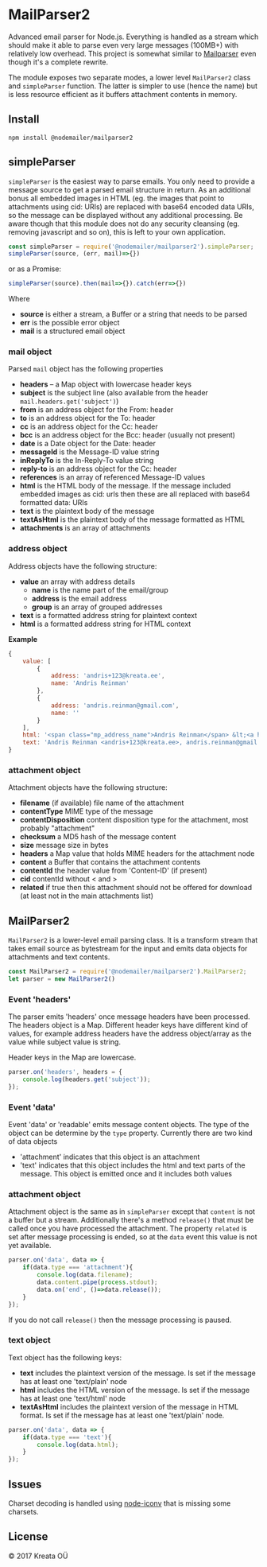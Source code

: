 # MailParser2

Advanced email parser for Node.js. Everything is handled as a stream which should make it able to parse even very large messages (100MB+) with relatively low overhead. This project is somewhat similar to [Mailparser](https://github.com/andris9/mailparser) even though it's a complete rewrite.

The module exposes two separate modes, a lower level `MailParser2` class and `simpleParser` function. The latter is simpler to use (hence the name) but is less resource efficient as it buffers attachment contents in memory.

## Install

```
npm install @nodemailer/mailparser2
```

## simpleParser

`simpleParser` is the easiest way to parse emails. You only need to provide a message source to get a parsed email structure in return. As an additional bonus all embedded images in HTML (eg. the images that point to attachments using cid: URIs) are replaced with base64 encoded data URIs, so the message can be displayed without any additional processing. Be aware though that this module does not do any security cleansing (eg. removing javascript and so on), this is left to your own application.

```javascript
const simpleParser = require('@nodemailer/mailparser2').simpleParser;
simpleParser(source, (err, mail)=>{})
```

or as a Promise:

```javascript
simpleParser(source).then(mail=>{}).catch(err=>{})
```

Where

  * **source** is either a stream, a Buffer or a string that needs to be parsed
  * **err** is the possible error object
  * **mail** is a structured email object

### mail object

Parsed `mail` object has the following properties

  * **headers** – a Map object with lowercase header keys
  * **subject** is the subject line (also available from the header `mail.headers.get('subject')`)
  * **from** is an address object for the From: header
  * **to** is an address object for the To: header
  * **cc** is an address object for the Cc: header
  * **bcc** is an address object for the Bcc: header (usually not present)
  * **date** is a Date object for the Date: header
  * **messageId** is the Message-ID value string
  * **inReplyTo** is the In-Reply-To value string
  * **reply-to** is an address object for the Cc: header
  * **references** is an array of referenced Message-ID values
  * **html** is the HTML body of the message. If the message included embedded images as cid: urls then these are all replaced with base64 formatted data: URIs
  * **text** is the plaintext body of the message
  * **textAsHtml** is the plaintext body of the message formatted as HTML
  * **attachments** is an array of attachments

### address object

Address objects have the following structure:

  * **value** an array with address details
    * **name** is the name part of the email/group
    * **address** is the email address
    * **group** is an array of grouped addresses
  * **text** is a formatted address string for plaintext context
  * **html** is a formatted address string for HTML context

**Example**

```javascript
{
    value: [
        {
            address: 'andris+123@kreata.ee',
            name: 'Andris Reinman'
        },
        {
            address: 'andris.reinman@gmail.com',
            name: ''
        }
    ],
    html: '<span class="mp_address_name">Andris Reinman</span> &lt;<a href="mailto:andris+123@kreata.ee" class="mp_address_email">andris+123@kreata.ee</a>&gt;, <a href="mailto:andris.reinman@gmail.com" class="mp_address_email">andris.reinman@gmail.com</a>',
    text: 'Andris Reinman <andris+123@kreata.ee>, andris.reinman@gmail.com'
}
```

### attachment object

Attachment objects have the following structure:

  * **filename** (if available) file name of the attachment
  * **contentType** MIME type of the message
  * **contentDisposition** content disposition type for the attachment, most probably "attachment"
  * **checksum** a MD5 hash of the message content
  * **size** message size in bytes
  * **headers** a Map value that holds MIME headers for the attachment node
  * **content** a Buffer that contains the attachment contents
  * **contentId** the header value from 'Content-ID' (if present)
  * **cid** contentId without &lt; and &gt;
  * **related** if true then this attachment should not be offered for download (at least not in the main attachments list)


## MailParser2

`MailParser2` is a lower-level email parsing class. It is a transform stream that takes email source as bytestream for the input and emits data objects for attachments and text contents.

```javascript
const MailParser2 = require('@nodemailer/mailparser2').MailParser2;
let parser = new MailParser2()
```

### Event 'headers'

The parser emits 'headers' once message headers have been processed. The headers object is a Map. Different header keys have different kind of values, for example address headers have the address object/array as the value while subject value is string.

Header keys in the Map are lowercase.

```javascript
parser.on('headers', headers = {
    console.log(headers.get('subject'));
});
```

### Event 'data'

Event 'data' or 'readable' emits message content objects. The type of the object can be determine by the `type` property. Currently there are two kind of data objects

  * 'attachment' indicates that this object is an attachment
  * 'text' indicates that this object includes the html and text parts of the message. This object is emitted once and it includes both values

### attachment object

Attachment object is the same as in `simpleParser` except that `content` is not a buffer but a stream. Additionally there's a method `release()` that must be called once you have processed the attachment. The property `related` is set after message processing is ended, so at the `data` event this value is not yet available.

```javascript
parser.on('data', data => {
    if(data.type === 'attachment'){
        console.log(data.filename);
        data.content.pipe(process.stdout);
        data.on('end', ()=>data.release());
    }
});
```

If you do not call `release()` then the message processing is paused.

### text object

Text object has the following keys:

  * **text** includes the plaintext version of the message. Is set if the message has at least one 'text/plain' node
  * **html** includes the HTML version of the message. Is set if the message has at least one 'text/html' node
  * **textAsHtml** includes the plaintext version of the message in HTML format. Is set if the message has at least one 'text/plain' node.

```javascript
parser.on('data', data => {
    if(data.type === 'text'){
        console.log(data.html);
    }
});
```

## Issues

Charset decoding is handled using [node-iconv](https://github.com/ashtuchkin/iconv-lite) that is missing some charsets.

## License

© 2017 Kreata OÜ
